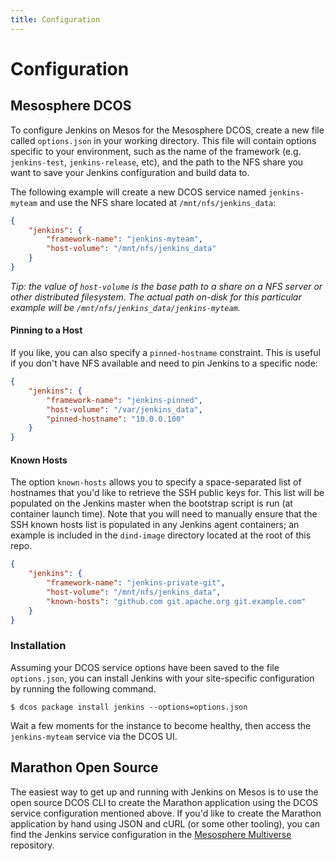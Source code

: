 ```yaml
---
title: Configuration
---
```


# Configuration

## Mesosphere DCOS

To configure Jenkins on Mesos for the Mesosphere DCOS, create a new file called
`options.json` in your working directory. This file will contain options
specific to your environment, such as the name of the framework (e.g.
`jenkins-test`, `jenkins-release`, etc), and the path to the NFS share you want
to save your Jenkins configuration and build data to.

The following example will create a new DCOS service named `jenkins-myteam` and
use the NFS share located at `/mnt/nfs/jenkins_data`:

```json
{
    "jenkins": {
        "framework-name": "jenkins-myteam",
        "host-volume": "/mnt/nfs/jenkins_data"
    }
}
```

*Tip: the value of `host-volume` is the base path to a share on a NFS server
or other distributed filesystem. The actual path on-disk for this particular
example will be `/mnt/nfs/jenkins_data/jenkins-myteam`.*

#### Pinning to a Host

If you like, you can also specify a `pinned-hostname` constraint. This is useful if
you don't have NFS available and need to pin Jenkins to a specific node:

```json
{
    "jenkins": {
        "framework-name": "jenkins-pinned",
        "host-volume": "/var/jenkins_data",
        "pinned-hostname": "10.0.0.100"
    }
}
```

#### Known Hosts

The option `known-hosts` allows you to specify a space-separated list of
hostnames that you'd like to retrieve the SSH public keys for. This list will
be populated on the Jenkins master when the bootstrap script is run (at
container launch time). Note that you will need to manually ensure that the
SSH known hosts list is populated in any Jenkins agent containers; an example
is included in the `dind-image` directory located at the root of this repo.

```json
{
    "jenkins": {
        "framework-name": "jenkins-private-git",
        "host-volume": "/mnt/nfs/jenkins_data",
        "known-hosts": "github.com git.apache.org git.example.com"
    }
}
```

### Installation

Assuming your DCOS service options have been saved to the file `options.json`,
you can install Jenkins with your site-specific configuration by running
the following command.

```
$ dcos package install jenkins --options=options.json
```

Wait a few moments for the instance to become healthy, then access the
`jenkins-myteam` service via the DCOS UI.

## Marathon Open Source

The easiest way to get up and running with Jenkins on Mesos is to use the
open source DCOS CLI to create the Marathon application using the DCOS service
configuration mentioned above. If you'd like to create the Marathon
application by hand using JSON and cURL (or some other tooling), you can find
the Jenkins service configuration in the
[Mesosphere Multiverse][mesosphere-multiverse] repository.


[mesosphere-multiverse]: https://github.com/mesosphere/multiverse
[dcos-cli-home]: https://github.com/mesosphere/dcos-cli

